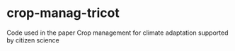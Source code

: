 # crop-manag-tricot
Code used in the paper Crop management for climate adaptation supported by citizen science 
